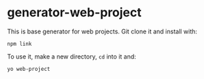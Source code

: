 # generator-web-project

This is base generator for web projects.  Git clone it and install with:

````
npm link
````

To use it, make a new directory, `cd` into it and:

````
yo web-project
````
